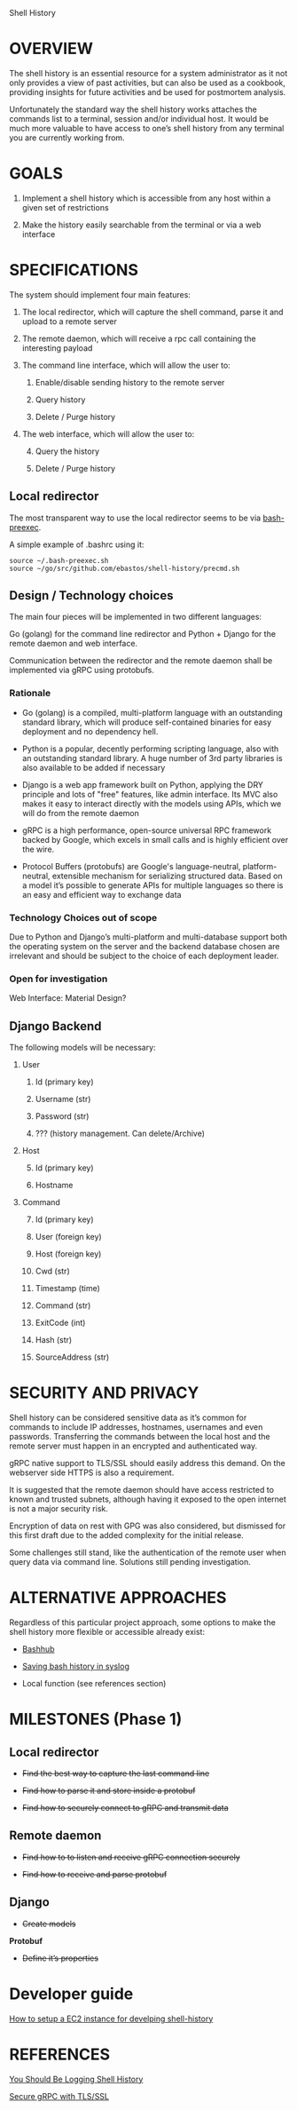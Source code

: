 

Shell History


# OVERVIEW

The shell history is an essential resource for a system administrator as it not only provides a view of past activities, but can also be used as a cookbook, providing insights for future activities and be used for postmortem analysis.

Unfortunately the standard way the shell history works attaches the commands list to a terminal, session and/or individual host. It would be much more valuable to have access to one’s shell history from any terminal you are currently working from.

# GOALS

1. Implement a shell history which is accessible from any host within a given set of restrictions

2. Make the history easily searchable from the terminal or via a web interface

# SPECIFICATIONS

The system should implement four main features: 

1. The local redirector, which will capture the shell command, parse it and upload to a remote server

2. The remote daemon, which will receive a rpc call containing the interesting payload

3. The command line interface, which will allow the user to:

    1. Enable/disable sending history to the remote server

    2. Query history

    3. Delete / Purge history

4. The web interface, which will allow the user to:

    4. Query the history

    5. Delete / Purge history

## Local redirector

The most transparent way to use the local redirector seems to be via [bash-preexec](https://github.com/rcaloras/bash-preexec).

A simple example of .bashrc using it:

```
source ~/.bash-preexec.sh
source ~/go/src/github.com/ebastos/shell-history/precmd.sh
```

## Design / Technology choices

The main four pieces will be implemented in two different languages:

Go (golang) for the command line redirector and Python + Django for the remote daemon and web interface.

Communication between the redirector and the remote daemon shall be implemented via gRPC using protobufs.

### Rationale

* Go (golang) is a compiled, multi-platform language with an outstanding standard library, which will produce self-contained binaries for easy deployment and no dependency hell.

* Python is a popular, decently performing scripting language, also with an outstanding standard library. A huge number of 3rd party libraries is also available to be added if necessary

* Django is a web app framework built on Python, applying the DRY principle and lots of "free" features, like admin interface. Its MVC also makes it easy to interact directly with the models using APIs, which we will do from the remote daemon

* gRPC is a high performance, open-source universal RPC framework backed by Google, which excels in small calls and is highly efficient over the wire.

* Protocol Buffers (protobufs) are Google's language-neutral, platform-neutral, extensible mechanism for serializing structured data. Based on a model it’s possible to generate APIs for multiple languages so there is an easy and efficient way to exchange data

### Technology Choices out of scope

Due to Python and Django’s multi-platform and multi-database support both the operating system on the server and the backend database chosen are irrelevant and should be subject to the choice of each deployment leader.

### Open for investigation

Web Interface: Material Design?

## Django Backend

The following models will be necessary:

1. User

    1. Id (primary key)

    2. Username (str)

    3. Password (str)

    4. ??? (history management. Can delete/Archive)

2. Host

    5. Id (primary key)

    6. Hostname

3. Command

    7. Id (primary key)

    8. User (foreign key)

    9. Host (foreign key)

    10. Cwd (str)

    11. Timestamp (time)

    12. Command (str)

    13. ExitCode (int)

    14. Hash (str)

    15. SourceAddress (str)

# SECURITY AND PRIVACY

Shell history can be considered sensitive data as it’s common for commands to include IP addresses, hostnames, usernames and even passwords. Transferring the commands between the local host and the remote server must happen in an encrypted and authenticated way.

gRPC native support to TLS/SSL should easily address this demand. On the webserver side HTTPS is also a requirement. 

It is suggested that the remote daemon should have access restricted to known and trusted subnets, although having it exposed to the open internet is not a major security risk.

Encryption of data on rest with GPG was also considered, but dismissed for this first draft due to the added complexity for the initial release.

Some challenges still stand, like the authentication of the remote user when query data via command line. Solutions still pending investigation.

# ALTERNATIVE APPROACHES

Regardless of this particular project approach, some options to make the shell history more flexible or accessible already exist:

* [Bashhub](https://www.bashhub.com/)

* [Saving bash history in syslog](https://coderwall.com/p/anphha/save-bash-history-in-syslog-on-centos)

* Local function (see references section)


# MILESTONES (Phase 1)

## Local redirector

* ~~Find the best way to capture the last command line~~

* ~~Find how to parse it and store inside a protobuf~~

* ~~Find how to securely connect to gRPC and transmit data~~

## Remote daemon

* ~~Find how to to listen and receive gRPC connection securely~~

* ~~Find how to receive and parse protobuf~~

## Django 

* ~~Create models~~

**Protobuf**

* ~~Define it’s properties~~

# Developer guide
[How to setup a EC2 instance for develping shell-history](https://github.com/ebastos/shell-history/blob/master/DEVELOPING.md)

# REFERENCES

[You Should Be Logging Shell History](https://www.jefftk.com/p/you-should-be-logging-shell-history)

[Secure gRPC with TLS/SSL](https://bbengfort.github.io/programmer/2017/03/03/secure-grpc.html)

